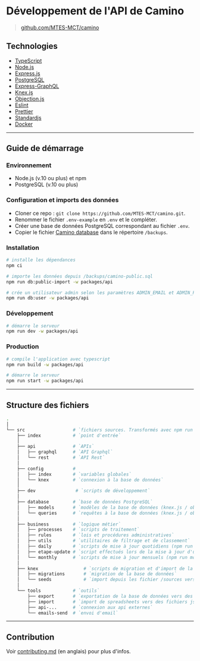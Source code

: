 # Développement de l'API de Camino

> [github.com/MTES-MCT/camino](https://github.com/MTES-MCT/camino)

## Technologies

- [TypeScript](https://typescriptlang.org/)
- [Node.js](https://nodejs.org/)
- [Express.js](http://expressjs.com)
- [PostgreSQL](https://www.postgresql.org/)
- [Express-GraphQL](https://github.com/graphql/express-graphql)
- [Knex.js](https://knexjs.org/)
- [Objection.js](http://vincit.github.io/objection.js/)
- [Eslint](https://eslint.org/)
- [Prettier](https://prettier.io/)
- [Standardjs](https://standardjs.com/)
- [Docker](https://www.docker.com/)

---

## Guide de démarrage

### Environnement

- Node.js (v.10 ou plus) et npm
- PostgreSQL (v.10 ou plus)

### Configuration et imports des données

- Cloner ce repo : `git clone https://github.com/MTES-MCT/camino.git`.
- Renommer le fichier `.env-example` en `.env` et le compléter.
- Créer une base de données PostgreSQL correspondant au fichier `.env`.
- Copier le fichier [Camino database](https://github.com/MTES-MCT/camino-database/raw/master/camino-public.sql) dans le répertoire `/backups`.

### Installation

```bash
# installe les dépendances
npm ci

# importe les données depuis /backups/camino-public.sql
npm run db:public-import -w packages/api

# crée un utilisateur admin selon les paramètres ADMIN_EMAIL et ADMIN_PASSWORD du fichier .env
npm run db:user -w packages/api
```

### Développement

```bash
# démarre le serveur
npm run dev -w packages/api
```

### Production

```bash
# compile l'application avec typescript
npm run build -w packages/api

# démarre le serveur
npm run start -w packages/api
```

---

## Structure des fichiers

```bash
.
│
└── src                  # `fichiers sources. Transformés avec npm run build.`
    ├── index            # `point d'entrée`
    │
    ├── api              # `APIs`
    │   ├── graphql      # `API Graphql`
    │   └── rest         # `API Rest`
    │
    ├── config           #
    │   ├── index        # `variables globales`
    │   └── knex         # `connexion à la base de données`
    │
    ├── dev               # `scripts de développement`
    │
    ├── database         # `base de données PostgreSQL`
    │   ├── models       # `modèles de la base de données (knex.js / objection.js)`
    │   └── queries      # `requêtes à la base de données (knex.js / objection.js)`
    │
    ├── business         # `logique métier`
    │   ├── processes    # `scripts de traitement`
    │   ├── rules        # `lois et procédures administratives`
    │   ├── utils        # `utilitaires de filtrage et de classement`
    │   ├── daily        # `scripts de mise à jour quotidiens (npm run daily)`
    │   ├── etape-update # `script effectués lors de la mise à jour d'une étape`
    │   └── monthly      # `scripts de mise à jour mensuels (npm run monthly)`
    │
    ├── knex                 # `scripts de migration et d'import de la base de données
    │   ├── migrations       # `migration de la base de données`
    │   └── seeds            # `import depuis les fichier /sources vers la base de données`
    │
    └── tools            # `outils`
        ├── export       # `exportation de la base de données vers des spreadsheets (npm run export)`
        ├── import       # `import de spreadsheets vers des fichiers json dans /sources (npm run import)`
        ├── api-...      # `connexion aux api externes`
        └── emails-send  # `envoi d'email`

```

---

## Contribution

Voir [contributing.md](https://github.com/MTES-MCT/camino/blob/master/contributing.md) (en anglais) pour plus d'infos.
